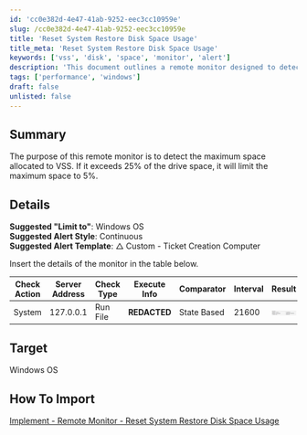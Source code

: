 ```yaml
---
id: 'cc0e382d-4e47-41ab-9252-eec3cc10959e'
slug: /cc0e382d-4e47-41ab-9252-eec3cc10959e
title: 'Reset System Restore Disk Space Usage'
title_meta: 'Reset System Restore Disk Space Usage'
keywords: ['vss', 'disk', 'space', 'monitor', 'alert']
description: 'This document outlines a remote monitor designed to detect and limit the maximum space allocated to Volume Shadow Copy Service (VSS) on Windows OS. It provides details on suggested settings for alerts and a table for implementation specifics.'
tags: ['performance', 'windows']
draft: false
unlisted: false
---
```


## Summary

The purpose of this remote monitor is to detect the maximum space allocated to VSS. If it exceeds 25% of the drive space, it will limit the maximum space to 5%.

## Details

**Suggested "Limit to"**: Windows OS  
**Suggested Alert Style**: Continuous  
**Suggested Alert Template**: △ Custom - Ticket Creation Computer  

Insert the details of the monitor in the table below.

| Check Action | Server Address | Check Type | Execute Info | Comparator   | Interval | Result                                             |
|--------------|----------------|------------|---------------|--------------|----------|---------------------------------------------------|
| System       | 127.0.0.1     | Run File   | **REDACTED**  | State Based  | 21600    | ![Result](../../../static/img/Reset-System-Restore-Disk-Space-Usage/image_1.png) |

## Target

Windows OS

## How To Import

[Implement - Remote Monitor - Reset System Restore Disk Space Usage](/docs/dcfe094a-b15b-4f06-8c8f-c6e211c7f9b0)
